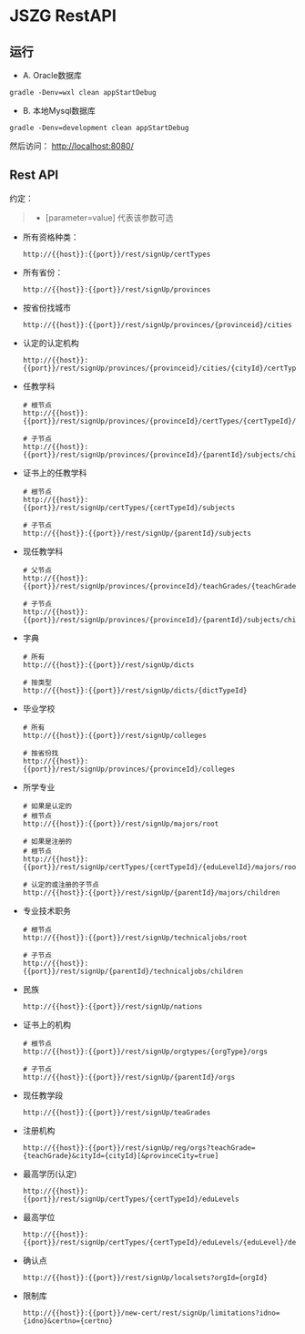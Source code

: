 # JSZG RestAPI



## 运行

* A. Oracle数据库

```
gradle -Denv=wxl clean appStartDebug
```

* B. 本地Mysql数据库

```
gradle -Denv=development clean appStartDebug
```

然后访问： [http://localhost:8080/](http://localhost:8080/)

## Rest API

约定：

 > * [parameter=value] 代表该参数可选


* 所有资格种类：

    ```
    http://{{host}}:{{port}}/rest/signUp/certTypes
    ```

* 所有省份：

    ```
    http://{{host}}:{{port}}/rest/signUp/provinces
    ```

* 按省份找城市

    ```
    http://{{host}}:{{port}}/rest/signUp/provinces/{provinceid}/cities
    ```

* 认定的认定机构

    ```
    http://{{host}}:{{port}}/rest/signUp/provinces/{provinceid}/cities/{cityId}/certTypes/{certTypeId}/orgs
    ```

* 任教学科

    ```
    # 根节点
    http://{{host}}:{{port}}/rest/signUp/provinces/{provinceId}/certTypes/{certTypeId}/subjects/root

    # 子节点
    http://{{host}}:{{port}}/rest/signUp/provinces/{provinceId}/{parentId}/subjects/children
    ```

* 证书上的任教学科

    ```
    # 根节点
    http://{{host}}:{{port}}/rest/signUp/certTypes/{certTypeId}/subjects

    # 子节点
    http://{{host}}:{{port}}/rest/signUp/{parentId}/subjects
    ```

* 现任教学科

   ```
   # 父节点
   http://{{host}}:{{port}}/rest/signUp/provinces/{provinceId}/teachGrades/{teachGrade}/subjects

   # 子节点
   http://{{host}}:{{port}}/rest/signUp/provinces/{provinceId}/{parentId}/subjects/children
   ```

* 字典

    ```
    # 所有
    http://{{host}}:{{port}}/rest/signUp/dicts

    # 按类型
    http://{{host}}:{{port}}/rest/signUp/dicts/{dictTypeId}
    ```

* 毕业学校

    ```
    # 所有
    http://{{host}}:{{port}}/rest/signUp/colleges

    # 按省份找
    http://{{host}}:{{port}}/rest/signUp/provinces/{provinceId}/colleges
    ```

* 所学专业

    ```
    # 如果是认定的
    # 根节点
    http://{{host}}:{{port}}/rest/signUp/majors/root

    # 如果是注册的
    # 根节点
    http://{{host}}:{{port}}/rest/signUp/certTypes/{certTypeId}/{eduLevelId}/majors/root

    # 认定的或注册的子节点
    http://{{host}}:{{port}}/rest/signUp/{parentId}/majors/children
    ```

* 专业技术职务

    ```
    # 根节点
    http://{{host}}:{{port}}/rest/signUp/technicaljobs/root

    # 子节点
    http://{{host}}:{{port}}/rest/signUp/{parentId}/technicaljobs/children
    ```

* 民族

    ```
    http://{{host}}:{{port}}/rest/signUp/nations
    ```

* 证书上的机构

    ```
    # 根节点
    http://{{host}}:{{port}}/rest/signUp/orgtypes/{orgType}/orgs

    # 子节点
    http://{{host}}:{{port}}/rest/signUp/{parentId}/orgs
    ```


* 现任教学段

    ```
    http://{{host}}:{{port}}/rest/signUp/teaGrades
    ```

* 注册机构

    ```
    http://{{host}}:{{port}}/rest/signUp/reg/orgs?teachGrade={teachGrade}&cityId={cityId}[&provinceCity=true]
    ```

* 最高学历(认定)

    ```
    http://{{host}}:{{port}}/rest/signUp/certTypes/{certTypeId}/eduLevels
    ```

* 最高学位

    ```
    http://{{host}}:{{port}}/rest/signUp/certTypes/{certTypeId}/eduLevels/{eduLevel}/degrees
    ```

* 确认点

    ```
    http://{{host}}:{{port}}/rest/signUp/localsets?orgId={orgId}
    ```
    
* 限制库

    ```
    http://{{host}}:{{port}}/new-cert/rest/signUp/limitations?idno={idno}&certno={certno}
    ```